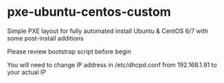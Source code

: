 # pxe-ubuntu-centos-custom

Simple PXE layout for fully automated install Ubuntu & CentOS 6/7 with some post-install additions

Please review bootstrap script before begin

You will need to change IP address in /etc/dhcpd.conf from 192.168.1.91 to your actual IP
